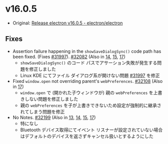 # v16.0.5

- Original: [Release electron v16.0.5 - electron/electron](https://github.com/electron/electron/releases/tag/v16.0.5)

## Fixes

- Assertion failure happening in the `showSaveDialogSync()` code path has been fixed. (Fixes [#31997](https://github.com/electron/electron/issues/31997)). [#32082](https://github.com/electron/electron/pull/32082) (Also in [14](https://github.com/electron/electron/pull/32080), [15](https://github.com/electron/electron/pull/32081), [17](https://github.com/electron/electron/pull/32083))
  - `showSaveDialogSync()` のコード パスでアサーション失敗が発生する問題を修正しました
  - Linux KDE にてファイル ダイアログ系が開けない問題 [#31997](https://github.com/electron/electron/issues/31997) を修正
- Fixed `window.open` not overriding parent's `webPreferences`. [#32108](https://github.com/electron/electron/pull/32108) (Also in [17](https://github.com/electron/electron/pull/32107))
  - `window.open` で (開かれた子ウィンドウが) 親の `webPreferences` を上書きしない問題を修正しました
  - 親の `webPreferences` を子が上書きできないため設定が強制的に継承されてしまう問題を修正
- No Notes. [#32199](https://github.com/electron/electron/pull/32199) (Also in [13](https://github.com/electron/electron/pull/32195), [14](https://github.com/electron/electron/pull/32196), [15](https://github.com/electron/electron/pull/32197), [17](https://github.com/electron/electron/pull/32198))
  - 特になし
  - Bluetooth デバイス取得にてイベント リスナーが設定されていない場合はデフォルトのデバイスを返さずキャンセル扱いとするようにした
